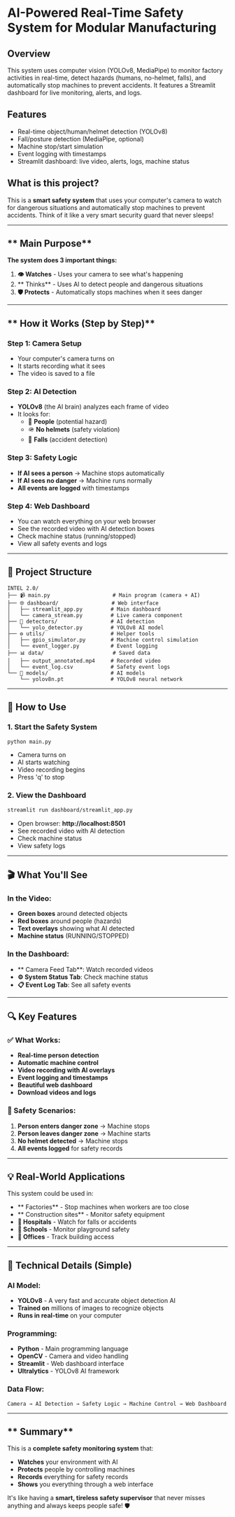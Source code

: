 # AI-Powered Real-Time Safety System for Modular Manufacturing

## Overview
This system uses computer vision (YOLOv8, MediaPipe) to monitor factory activities in real-time, detect hazards (humans, no-helmet, falls), and automatically stop machines to prevent accidents. It features a Streamlit dashboard for live monitoring, alerts, and logs.

## Features
- Real-time object/human/helmet detection (YOLOv8)
- Fall/posture detection (MediaPipe, optional)
- Machine stop/start simulation
- Event logging with timestamps
- Streamlit dashboard: live video, alerts, logs, machine status

## **What is this project?**

This is a **smart safety system** that uses your computer's camera to watch for dangerous situations and automatically stop machines to prevent accidents. Think of it like a very smart security guard that never sleeps!

---

## **   Main Purpose**

**The system does 3 important things:**
1. **👁️ Watches** - Uses your camera to see what's happening
2. **   Thinks** - Uses AI to detect people and dangerous situations  
3. **🛡️ Protects** - Automatically stops machines when it sees danger

---

## **   How it Works (Step by Step)**

### **Step 1: Camera Setup**
- Your computer's camera turns on
- It starts recording what it sees
- The video is saved to a file

### **Step 2: AI Detection**
- **YOLOv8** (the AI brain) analyzes each frame of video
- It looks for:
  - 👤 **People** (potential hazard)
  - 🪖 **No helmets** (safety violation)
  - 🏃 **Falls** (accident detection)

### **Step 3: Safety Logic**
- **If AI sees a person** → Machine stops automatically
- **If AI sees no danger** → Machine runs normally
- **All events are logged** with timestamps

### **Step 4: Web Dashboard**
- You can watch everything on your web browser
- See the recorded video with AI detection boxes
- Check machine status (running/stopped)
- View all safety events and logs

---

## **📁 Project Structure**

```
INTEL 2.0/
├── 📹 main.py                    # Main program (camera + AI)
├── 🌐 dashboard/                 # Web interface
│   ├── streamlit_app.py         # Main dashboard
│   └── camera_stream.py         # Live camera component
├── 🤖 detectors/                 # AI detection
│   └── yolo_detector.py         # YOLOv8 AI model
├── ⚙️ utils/                     # Helper tools
│   ├── gpio_simulator.py        # Machine control simulation
│   └── event_logger.py          # Event logging
├── 📊 data/                      # Saved data
│   ├── output_annotated.mp4     # Recorded video
│   └── event_log.csv            # Safety event logs
└── 🧠 models/                    # AI models
    └── yolov8n.pt               # YOLOv8 neural network
```

---

## **🚀 How to Use**

### **1. Start the Safety System**
```bash
python main.py
```
- Camera turns on
- AI starts watching
- Video recording begins
- Press 'q' to stop

### **2. View the Dashboard**
```bash
streamlit run dashboard/streamlit_app.py
```
- Open browser: **http://localhost:8501**
- See recorded video with AI detection
- Check machine status
- View safety logs

---

## **🎬 What You'll See**

### **In the Video:**
- **Green boxes** around detected objects
- **Red boxes** around people (hazards)
- **Text overlays** showing what AI detected
- **Machine status** (RUNNING/STOPPED)

### **In the Dashboard:**
- **   Camera Feed Tab**: Watch recorded videos
- **⚙️ System Status Tab**: Check machine status
- **📋 Event Log Tab**: See all safety events

---

## **🔍 Key Features**

### **✅ What Works:**
- **Real-time person detection**
- **Automatic machine control**
- **Video recording with AI overlays**
- **Event logging and timestamps**
- **Beautiful web dashboard**
- **Download videos and logs**

### **🎯 Safety Scenarios:**
1. **Person enters danger zone** → Machine stops
2. **Person leaves danger zone** → Machine starts
3. **No helmet detected** → Machine stops
4. **All events logged** for safety records

---

## **💡 Real-World Applications**

This system could be used in:
- **   Factories** - Stop machines when workers are too close
- **   Construction sites** - Monitor safety equipment
- **🏥 Hospitals** - Watch for falls or accidents
- **🏫 Schools** - Monitor playground safety
- **🏢 Offices** - Track building access

---

## **🔧 Technical Details (Simple)**

### **AI Model:**
- **YOLOv8** - A very fast and accurate object detection AI
- **Trained on** millions of images to recognize objects
- **Runs in real-time** on your computer

### **Programming:**
- **Python** - Main programming language
- **OpenCV** - Camera and video handling
- **Streamlit** - Web dashboard interface
- **Ultralytics** - YOLOv8 AI framework

### **Data Flow:**
```
Camera → AI Detection → Safety Logic → Machine Control → Web Dashboard
```

---

## **   Summary**

This is a **complete safety monitoring system** that:
- **Watches** your environment with AI
- **Protects** people by controlling machines
- **Records** everything for safety records
- **Shows** you everything through a web interface

It's like having a **smart, tireless safety supervisor** that never misses anything and always keeps people safe! 🛡️